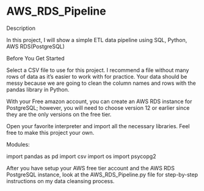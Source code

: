 # AWS_RDS_Pipeline


Description

In this project, I will show a simple ETL data pipeline using SQL, Python, AWS RDS(PostgreSQL)

Before You Get Started

Select a CSV file to use for this project. I recommend a file without many rows of data as it’s easier to work with for practice.  Your data should be messy because we are going to clean the column names and rows with the pandas library in Python. 

With your Free amazon account, you can create an AWS RDS instance for PostgreSQL; however, you will need to choose version 12 or earlier since they are the only versions on the free tier. 

Open your favorite interpreter and import all the necessary libraries. Feel free to make this project your own.

Modules:

import pandas as pd
import csv
import os
import psycopg2


After you have setup your AWS free tier account and the AWS RDS PostgreSQL instance, look at the AWS_RDS_Pipeline.py file for step-by-step instructions on my data cleansing process.
